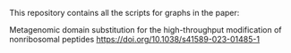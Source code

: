 This repository contains all the scripts for graphs in the paper: 

Metagenomic domain substitution for the high-throughput modification of nonribosomal peptides
https://doi.org/10.1038/s41589-023-01485-1
